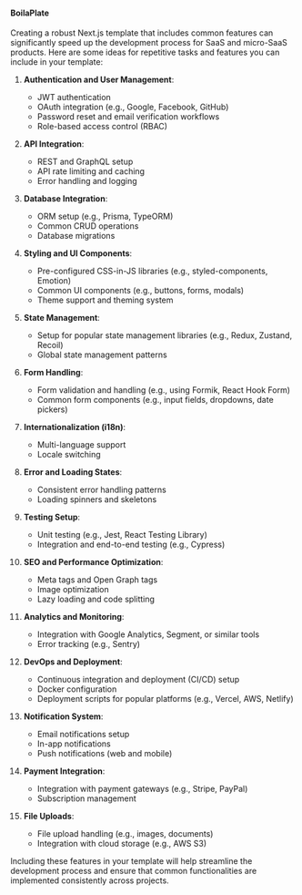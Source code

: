 #### BoilaPlate

Creating a robust Next.js template that includes common features can significantly speed up the development process for SaaS and micro-SaaS products. Here are some ideas for repetitive tasks and features you can include in your template:

1. **Authentication and User Management**:
   - JWT authentication
   - OAuth integration (e.g., Google, Facebook, GitHub)
   - Password reset and email verification workflows
   - Role-based access control (RBAC)

2. **API Integration**:
   - REST and GraphQL setup
   - API rate limiting and caching
   - Error handling and logging

3. **Database Integration**:
   - ORM setup (e.g., Prisma, TypeORM)
   - Common CRUD operations
   - Database migrations

4. **Styling and UI Components**:
   - Pre-configured CSS-in-JS libraries (e.g., styled-components, Emotion)
   - Common UI components (e.g., buttons, forms, modals)
   - Theme support and theming system

5. **State Management**:
   - Setup for popular state management libraries (e.g., Redux, Zustand, Recoil)
   - Global state management patterns

6. **Form Handling**:
   - Form validation and handling (e.g., using Formik, React Hook Form)
   - Common form components (e.g., input fields, dropdowns, date pickers)

7. **Internationalization (i18n)**:
   - Multi-language support
   - Locale switching

8. **Error and Loading States**:
   - Consistent error handling patterns
   - Loading spinners and skeletons

9. **Testing Setup**:
   - Unit testing (e.g., Jest, React Testing Library)
   - Integration and end-to-end testing (e.g., Cypress)

10. **SEO and Performance Optimization**:
    - Meta tags and Open Graph tags
    - Image optimization
    - Lazy loading and code splitting

11. **Analytics and Monitoring**:
    - Integration with Google Analytics, Segment, or similar tools
    - Error tracking (e.g., Sentry)

12. **DevOps and Deployment**:
    - Continuous integration and deployment (CI/CD) setup
    - Docker configuration
    - Deployment scripts for popular platforms (e.g., Vercel, AWS, Netlify)

13. **Notification System**:
    - Email notifications setup
    - In-app notifications
    - Push notifications (web and mobile)

14. **Payment Integration**:
    - Integration with payment gateways (e.g., Stripe, PayPal)
    - Subscription management

15. **File Uploads**:
    - File upload handling (e.g., images, documents)
    - Integration with cloud storage (e.g., AWS S3)

Including these features in your template will help streamline the development process and ensure that common functionalities are implemented consistently across projects.